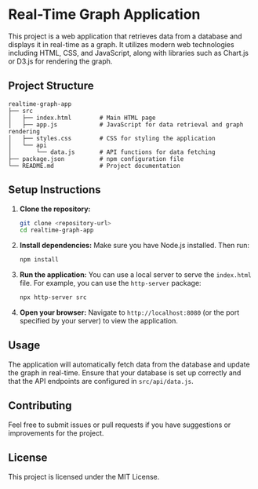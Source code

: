# Real-Time Graph Application

This project is a web application that retrieves data from a database and displays it in real-time as a graph. It utilizes modern web technologies including HTML, CSS, and JavaScript, along with libraries such as Chart.js or D3.js for rendering the graph.

## Project Structure

```
realtime-graph-app
├── src
│   ├── index.html        # Main HTML page
│   ├── app.js            # JavaScript for data retrieval and graph rendering
│   ├── styles.css        # CSS for styling the application
│   └── api
│       └── data.js       # API functions for data fetching
├── package.json          # npm configuration file
└── README.md             # Project documentation
```

## Setup Instructions

1. **Clone the repository:**
   ```bash
   git clone <repository-url>
   cd realtime-graph-app
   ```

2. **Install dependencies:**
   Make sure you have Node.js installed. Then run:
   ```bash
   npm install
   ```

3. **Run the application:**
   You can use a local server to serve the `index.html` file. For example, you can use the `http-server` package:
   ```bash
   npx http-server src
   ```

4. **Open your browser:**
   Navigate to `http://localhost:8080` (or the port specified by your server) to view the application.

## Usage

The application will automatically fetch data from the database and update the graph in real-time. Ensure that your database is set up correctly and that the API endpoints are configured in `src/api/data.js`.

## Contributing

Feel free to submit issues or pull requests if you have suggestions or improvements for the project.

## License

This project is licensed under the MIT License.